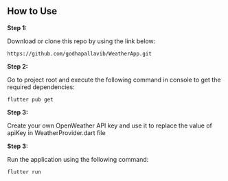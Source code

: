 ## How to Use 

**Step 1:**

Download or clone this repo by using the link below:

```
https://github.com/godhapallavib/WeatherApp.git
```

**Step 2:**

Go to project root and execute the following command in console to get the required dependencies: 

```
flutter pub get 
```

**Step 3:**

Create your own OpenWeather API key and use it to replace the value of apiKey in WeatherProvider.dart file

**Step 3:**

Run the application using the following command:

```
flutter run 
```